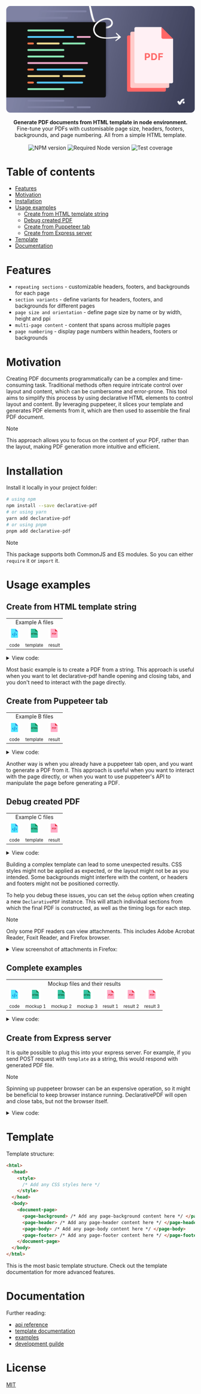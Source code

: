 ![Declarative PDF visualization](./docs/img/hero.png)

<div align="center">
  <strong>Generate PDF documents from HTML template in node environment.</strong>
</div>
<div align="center">
  Fine-tune your PDFs with customisable page size, headers, footers, backgrounds, and page numbering. All from a simple HTML template.
</div>

<br>

<div align="center">
  <img
    alt="NPM version"
    src="https://img.shields.io./npm/v/declarative-pdf.svg"
  />
  <img
    alt="Required Node version"
    src="https://img.shields.io/badge/dynamic/json?url=https%3A%2F%2Fraw.githubusercontent.com%2Fproductiveio%2Fdeclarative-pdf%2Frefs%2Fheads%2Fmaster%2Fpackage.json&query=engines.node&label=node"
  />
  <img
    alt="Test coverage"
    src="https://img.shields.io/badge/dynamic/json?url=https%3A%2F%2Fraw.githubusercontent.com%2Fproductiveio%2Fdeclarative-pdf%2Frefs%2Fheads%2Fmaster%2Fcoverage%2Fcoverage-summary.json&query=total.lines.pct&suffix=%25&label=test%20coverage"
  >
</div>

# Table of contents

- [Features](#features)
- [Motivation](#motivation)
- [Installation](#installation)
- [Usage examples](#usage-examples)
  - [Create from HTML template string](#create-from-html-template-string)
  - [Debug created PDF](#debug-created-pdf)
  - [Create from Puppeteer tab](#create-from-puppeteer-tab)
  - [Create from Express server](#create-from-express-server)
- [Template](#template)
- [Documentation](#documentation)

# Features

- `repeating sections` - customizable headers, footers, and backgrounds for each page
- `section variants` - define variants for headers, footers, and backgrounds for different pages
- `page size and orientation` - define page size by name or by width, height and ppi
- `multi-page content` - content that spans across multiple pages
- `page numbering` - display page numbers within headers, footers or backgrounds

# Motivation

Creating PDF documents programmatically can be a complex and time-consuming task. Traditional methods often require intricate control over layout and content, which can be cumbersome and error-prone. This tool aims to simplify this process by using declarative HTML elements to control layout and content. By leveraging puppeteer, it slices your template and generates PDF elements from it, which are then used to assemble the final PDF document.

> [!NOTE]
> This approach allows you to focus on the content of your PDF, rather than the layout, making PDF generation more intuitive and efficient.

# Installation

Install it locally in your project folder:

```bash
# using npm
npm install --save declarative-pdf
# or using yarn
yarn add declarative-pdf
# or using pnpm
pnpm add declarative-pdf
```

> [!NOTE]
> This package supports both CommonJS and ES modules. So you can either `require` it or `import` it.

# Usage examples

## Create from HTML template string

<table>
  <tr>
    <td colspan="3" align="center">
      Example A files
    </td>
  </tr>
  <tr align="center">
    <td>
      <a href="./docs/examples/example-a.js">
        <img src="./docs/img/icon-code.png" alt="Example A code" width="30" height="30" />
      </a>
      <br />
      <sub>
        code
      </sub>
    </td>
    <td>
      <a href="./docs/examples/example-simple.html">
        <img src="./docs/img/icon-html.png" alt="Example A html" width="30" height="30" />
      </a>
      <br />
      <sub>
        template
      </sub>
    </td>
    <td>
      <a href="./docs/examples/example-a.pdf">
        <img src="./docs/img/icon-pdf.png" alt="Example A pdf" width="30" height="30" />
      </a>
      <br />
      <sub>
        result
      </sub>
    </td>
  </tr>
</table>

<details>
  <summary>View code:</small></summary>

  ```javascript
  // ./docs/examples/example-a.js
  import puppeteer from 'puppeteer';
  import DeclarativePDF from '../../dist/index.js';
  import {read, write} from './utils.js';

  (async () => {
    const html = await read('example-simple.html');
    const browser = await puppeteer.launch();

    const pdf = new DeclarativePDF(browser);
    const pdfBuffer = await pdf.generate(html);
    await write('example-a.pdf', pdfBuffer);

    await browser.close();
  })();
  ```
</details>

Most basic example is to create a PDF from a string. This approach is useful when you want to let declarative-pdf handle opening and closing tabs, and you don't need to interact with the page directly.

## Create from Puppeteer tab

<table>
  <tr>
    <td colspan="3" align="center">
      Example B files
    </td>
  </tr>
  <tr align="center">
    <td>
      <a href="./docs/examples/example-b.js">
        <img src="./docs/img/icon-code.png" alt="Example B code" width="30" height="30" />
      </a>
      <br />
      <sub>
        code
      </sub>
    </td>
    <td>
      <a href="./docs/examples/example-simple.html">
        <img src="./docs/img/icon-html.png" alt="Example B html" width="30" height="30" />
      </a>
      <br />
      <sub>
        template
      </sub>
    </td>
    <td>
      <a href="./docs/examples/example-b.pdf">
        <img src="./docs/img/icon-pdf.png" alt="Example B pdf" width="30" height="30" />
      </a>
      <br />
      <sub>
        result
      </sub>
    </td>
  </tr>
</table>

<details>
  <summary>View code:</small></summary>

  ```javascript
  // ./docs/examples/example-b.js
  import puppeteer from 'puppeteer';
  import DeclarativePDF from '../../dist/index.js';
  import {read, write} from './utils.js';

  (async () => {
    const html = await read('example-simple.html');
    const browser = await puppeteer.launch();
    const page = await browser.newPage();
    await page.setContent(html);

    const pdf = new DeclarativePDF(browser);
    const pdfBuffer = await pdf.generate(page);
    await write('example-b.pdf', pdfBuffer);

    await browser.close();
  })();
  ```
</details>

Another way is when you already have a puppeteer tab open, and you want to generate a PDF from it. This approach is useful when you want to interact with the page directly, or when you want to use puppeteer's API to manipulate the page before generating a PDF.

## Debug created PDF

<table>
  <tr>
    <td colspan="3" align="center">
      Example C files
    </td>
  </tr>
  <tr align="center">
    <td>
      <a href="./docs/examples/example-c.js">
        <img src="./docs/img/icon-code.png" alt="Example C code" width="30" height="30" />
      </a>
      <br />
      <sub>
        code
      </sub>
    </td>
    <td>
      <a href="./docs/examples/example-simple-bgcolor.html">
        <img src="./docs/img/icon-html.png" alt="Example C html" width="30" height="30" />
      </a>
      <br />
      <sub>
        template
      </sub>
    </td>
    <td>
      <a href="./docs/examples/example-c.pdf">
        <img src="./docs/img/icon-pdf.png" alt="Example C pdf" width="30" height="30" />
      </a>
      <br />
      <sub>
        result
      </sub>
    </td>
  </tr>
</table>

<details>
  <summary>View code:</small></summary>

  ```javascript
  // ./docs/examples/example-c.js
  import puppeteer from 'puppeteer';
  import DeclarativePDF from '../../dist/index.js';
  import {read, write} from './utils.js';

  (async () => {
    const html = await read('example-simple-bgcolor.html');
    const browser = await puppeteer.launch();

    const pdf = new DeclarativePDF(browser, {debug: {timeLog: true, attachSegments: true, pdfName: 'example-c.pdf'}});
    const pdfBuffer = await pdf.generate(html);
    await write('example-c.pdf', pdfBuffer);

    await browser.close();
  })();
  ```
</details>

Building a complex template can lead to some unexpected results. CSS styles might not be applied as expected, or the layout might not be as you intended. Some backgrounds might interfere with the content, or headers and footers might not be positioned correctly.

To help you debug these issues, you can set the `debug` option when creating a new `DeclarativePDF` instance. This will attach individual sections from which the final PDF is constructed, as well as the timing logs for each step.

> [!NOTE]
> Only some PDF readers can view attachments. This includes Adobe Acrobat Reader, Foxit Reader, and Firefox browser.

<details>
  <summary>View screenshot of attachments in Firefox:</small></summary>


  ![Example C attachments location](./docs/img/example-c.png)
</details>

## Complete examples

<table>
  <tr>
    <td colspan="7" align="center">
      Mockup files and their results
    </td>
  </tr>
  <tr align="center">
    <td>
      <a href="./docs/examples/mockup-pages.js">
        <img src="./docs/img/icon-code.png" alt="Complete example code" width="30" height="30" />
      </a>
      <br />
      <sub>
        code
      </sub>
    </td>
    <td>
      <a href="./docs/examples/a4-72-multipage.html">
        <img src="./docs/img/icon-html.png" alt="Complete example html 1" width="30" height="30" />
      </a>
      <br />
      <sub>
        mockup 1
      </sub>
    </td>
    <td>
      <a href="./docs/examples/a4-72-standard.html">
        <img src="./docs/img/icon-html.png" alt="Complete example html 2" width="30" height="30" />
      </a>
      <br />
      <sub>
        mockup 2
      </sub>
    </td>
    <td>
      <a href="./docs/examples/a4-297-standard.html">
        <img src="./docs/img/icon-html.png" alt="Complete example html 3" width="30" height="30" />
      </a>
      <br />
      <sub>
        mockup 3
      </sub>
    </td>
    <td>
      <a href="./docs/examples/a4-72-multipage.pdf">
        <img src="./docs/img/icon-pdf.png" alt="Complete example pdf 1" width="30" height="30" />
      </a>
      <br />
      <sub>
        result 1
      </sub>
    </td>
    <td>
      <a href="./docs/examples/a4-72-standard.pdf">
        <img src="./docs/img/icon-pdf.png" alt="Complete example pdf 2" width="30" height="30" />
      </a>
      <br />
      <sub>
        result 2
      </sub>
    </td>
    <td>
      <a href="./docs/examples/a4-297-standard.pdf">
        <img src="./docs/img/icon-pdf.png" alt="Complete example pdf 3" width="30" height="30" />
      </a>
      <br />
      <sub>
        result 3
      </sub>
    </td>
  </tr>
</table>

<details>
  <summary>View code:</small></summary>

  ```javascript
  // ./docs/examples/mockup-pages.js
  import puppeteer from 'puppeteer';
  import DeclarativePDF from '../../dist/index.js';
  import {read, write} from './utils.js';

  (async () => {
    const browser = await puppeteer.launch();
    const pdf = new DeclarativePDF(browser);

    for (const name of ['a4-72-multipage', 'a4-72-standard', 'a4-297-standard']) {
      const html = await read(`${name}.html`);
      const pdfBuffer = await pdf.generate(html);

      await write(`${name}.pdf`, pdfBuffer);
    }

    await browser.close();
  })();
  ```
</details>

## Create from Express server

It is quite possible to plug this into your express server. For example, if you send POST request with `template` as a string, this would respond with generated PDF file.

> [!NOTE]
> Spinning up puppeteer browser can be an expensive operation, so it might be beneficial to keep browser instance running. DeclarativePDF will open and close tabs, but not the browser itself.

<details>
  <summary>View code:</small></summary>

  ```js
  const express = require('express');
  const DeclarativePDF = require('declarative-pdf');
  const puppeteer = require('puppeteer');

  (async function () {
    const app = express();
    const browser = await puppeteer.launch();

    app.use(
      express.urlencoded({
        extended: true,
        limit: '2000kb', // default limit is 100kb and templates can grow
      })
    );

    async function generate(req, res) {
      const template = req.body.template;
      const name = req.body.name;
      const filename = `${name}.pdf`;

      const pdfBuffer = await new DeclarativePDF(browser).generate(template);

      res.setHeader('Content-disposition', `inline; name="${name}"; filename="${filename}"`);
      res.setHeader('Content-Type', 'application/pdf');
      res.writeHead(200);
      res.end(Buffer.from(pdfBuffer).toString('base64'));
    }

    app.post('/generate', generate);

    const server = http.createServer(app);
    server.listen(80);
  })();
  ```
</details>

# Template

Template structure:

```html
<html>
  <head>
    <style>
      /* Add any CSS styles here */
    </style>
  </head>
  <body>
    <document-page>
      <page-background> /* Add any page-background content here */ </page-background>
      <page-header> /* Add any page-header content here */ </page-header>
      <page-body> /* Add any page-body content here */ </page-body>
      <page-footer> /* Add any page-footer content here */ </page-footer>
    </document-page>
  </body>
</html>
```

This is the most basic template structure. Check out the template documentation for more advanced features.

# Documentation

Further reading:

- [api reference](docs/api.md)
- [template documentation](docs/template.md)
- [examples](docs/examples/)
- [development guilde](docs/development.md)

# License

[MIT](LICENSE)
